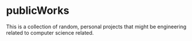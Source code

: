 # publicWorks
This is a collection of random, personal projects that might be engineering related to computer science related.
